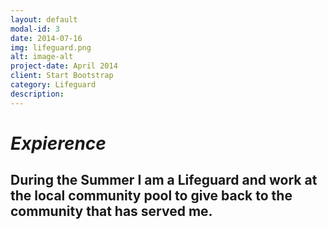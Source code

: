 ```yaml
---
layout: default
modal-id: 3
date: 2014-07-16
img: lifeguard.png
alt: image-alt
project-date: April 2014
client: Start Bootstrap
category: Lifeguard
description: 
---
```

# *Expierence*
During the Summer I am a Lifeguard and work at the local community pool to give back to the community that has served me. 
---
